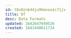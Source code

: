 ```yaml
---
id: t8x8znb44ju9kmvoa1c71jv
title: Df
desc: Data Formats
updated: 1642647049526
created: 1641440611724
---
```



